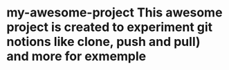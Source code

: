 # my-awesome-project This awesome project is created to experiment git notions like clone, push and pull) and more for exmemple
